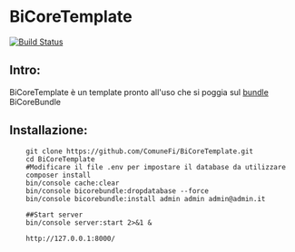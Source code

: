 BiCoreTemplate
=============
[![Build Status](https://travis-ci.org/ComuneFI/BiCoreTemplate.svg?branch=master)](https://travis-ci.org/ComuneFI/BiCoreTemplate)

Intro:
-------------
BiCoreTemplate è un template pronto all'uso che si poggia sul <a href="https://github.com/ComuneFI/BiCoreBundle" target="_blank">bundle</a> BiCoreBundle 

Installazione:
-------------

```
    git clone https://github.com/ComuneFi/BiCoreTemplate.git
    cd BiCoreTemplate
    #Modificare il file .env per impostare il database da utilizzare
    composer install
    bin/console cache:clear
    bin/console bicorebundle:dropdatabase --force
    bin/console bicorebundle:install admin admin admin@admin.it
    
    ##Start server 
    bin/console server:start 2>&1 &
    
    http://127.0.0.1:8000/